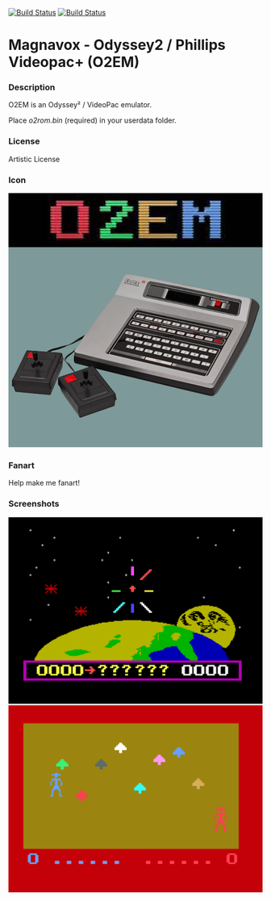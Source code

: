 [![Build Status](https://travis-ci.org/kodi-game/game.libretro.o2em.svg?branch=master)](https://travis-ci.org/kodi-game/game.libretro.o2em)
[![Build Status](https://ci.appveyor.com/api/projects/status/github/kodi-game/game.libretro.o2em?svg=true)](https://ci.appveyor.com/project/kodi-game/game-libretro-o2em)

# Magnavox - Odyssey2 / Phillips Videopac+ (O2EM)

### Description

O2EM is an Odyssey² / VideoPac emulator.

Place *o2rom.bin* (required) in your userdata folder.

### License

Artistic License

### Icon

![Icon](game.libretro.o2em/resources/icon.png)

### Fanart

Help make me fanart!

### Screenshots

![Screenshot](game.libretro.o2em/resources/screenshot-01.png)
![Screenshot](game.libretro.o2em/resources/screenshot-02.png)
